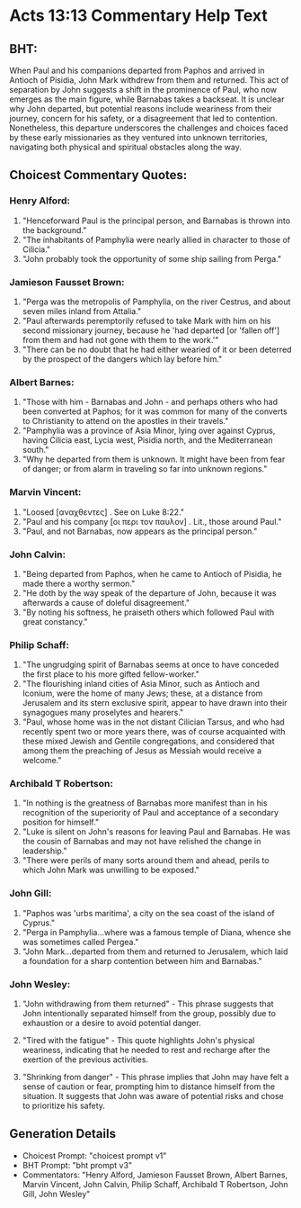 # Acts 13:13 Commentary Help Text

## BHT:
When Paul and his companions departed from Paphos and arrived in Antioch of Pisidia, John Mark withdrew from them and returned. This act of separation by John suggests a shift in the prominence of Paul, who now emerges as the main figure, while Barnabas takes a backseat. It is unclear why John departed, but potential reasons include weariness from their journey, concern for his safety, or a disagreement that led to contention. Nonetheless, this departure underscores the challenges and choices faced by these early missionaries as they ventured into unknown territories, navigating both physical and spiritual obstacles along the way.

## Choicest Commentary Quotes:
### Henry Alford:
1. "Henceforward Paul is the principal person, and Barnabas is thrown into the background."
2. "The inhabitants of Pamphylia were nearly allied in character to those of Cilicia."
3. "John probably took the opportunity of some ship sailing from Perga."

### Jamieson Fausset Brown:
1. "Perga was the metropolis of Pamphylia, on the river Cestrus, and about seven miles inland from Attalia." 
2. "Paul afterwards peremptorily refused to take Mark with him on his second missionary journey, because he 'had departed [or 'fallen off'] from them and had not gone with them to the work.'" 
3. "There can be no doubt that he had either wearied of it or been deterred by the prospect of the dangers which lay before him."

### Albert Barnes:
1. "Those with him - Barnabas and John - and perhaps others who had been converted at Paphos; for it was common for many of the converts to Christianity to attend on the apostles in their travels." 
2. "Pamphylia was a province of Asia Minor, lying over against Cyprus, having Cilicia east, Lycia west, Pisidia north, and the Mediterranean south."
3. "Why he departed from them is unknown. It might have been from fear of danger; or from alarm in traveling so far into unknown regions."

### Marvin Vincent:
1. "Loosed [αναχθεντες] . See on Luke 8:22." 
2. "Paul and his company [οι περι τον παυλον] . Lit., those around Paul." 
3. "Paul, and not Barnabas, now appears as the principal person."

### John Calvin:
1. "Being departed from Paphos, when he came to Antioch of Pisidia, he made there a worthy sermon." 
2. "He doth by the way speak of the departure of John, because it was afterwards a cause of doleful disagreement." 
3. "By noting his softness, he praiseth others which followed Paul with great constancy."

### Philip Schaff:
1. "The ungrudging spirit of Barnabas seems at once to have conceded the first place to his more gifted fellow-worker."
2. "The flourishing inland cities of Asia Minor, such as Antioch and Iconium, were the home of many Jews; these, at a distance from Jerusalem and its stern exclusive spirit, appear to have drawn into their synagogues many proselytes and hearers."
3. "Paul, whose home was in the not distant Cilician Tarsus, and who had recently spent two or more years there, was of course acquainted with these mixed Jewish and Gentile congregations, and considered that among them the preaching of Jesus as Messiah would receive a welcome."

### Archibald T Robertson:
1. "In nothing is the greatness of Barnabas more manifest than in his recognition of the superiority of Paul and acceptance of a secondary position for himself."
2. "Luke is silent on John's reasons for leaving Paul and Barnabas. He was the cousin of Barnabas and may not have relished the change in leadership."
3. "There were perils of many sorts around them and ahead, perils to which John Mark was unwilling to be exposed."

### John Gill:
1. "Paphos was 'urbs maritima', a city on the sea coast of the island of Cyprus." 
2. "Perga in Pamphylia...where was a famous temple of Diana, whence she was sometimes called Pergea." 
3. "John Mark...departed from them and returned to Jerusalem, which laid a foundation for a sharp contention between him and Barnabas."

### John Wesley:
1. "John withdrawing from them returned" - This phrase suggests that John intentionally separated himself from the group, possibly due to exhaustion or a desire to avoid potential danger.

2. "Tired with the fatigue" - This quote highlights John's physical weariness, indicating that he needed to rest and recharge after the exertion of the previous activities.

3. "Shrinking from danger" - This phrase implies that John may have felt a sense of caution or fear, prompting him to distance himself from the situation. It suggests that John was aware of potential risks and chose to prioritize his safety.


## Generation Details
- Choicest Prompt: "choicest prompt v1"
- BHT Prompt: "bht prompt v3"
- Commentators: "Henry Alford, Jamieson Fausset Brown, Albert Barnes, Marvin Vincent, John Calvin, Philip Schaff, Archibald T Robertson, John Gill, John Wesley"
